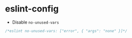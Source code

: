# eslint-config

- Disable `no-unused-vars`

```js
/*eslint no-unused-vars: ["error", { "args": "none" }]*/
```

